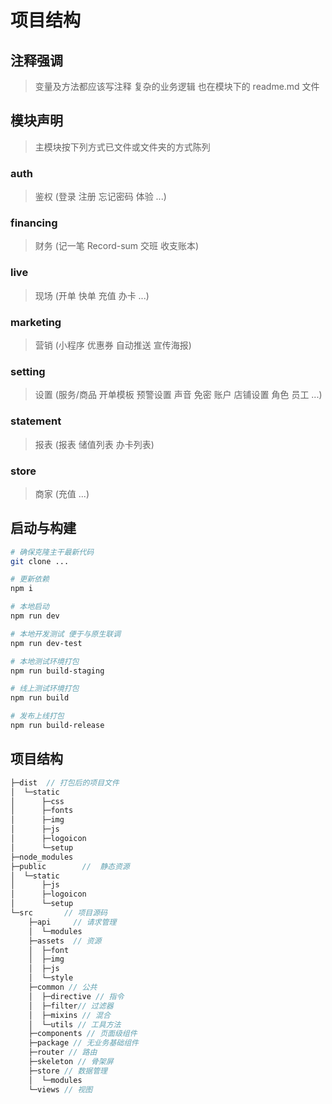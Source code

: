 # 项目结构
## 注释强调

> 变量及方法都应该写注释 复杂的业务逻辑 也在模块下的 readme.md 文件

## 模块声明

> 主模块按下列方式已文件或文件夹的方式陈列

### auth

> 鉴权 (登录 注册 忘记密码 体验 ...)

### financing

> 财务 (记一笔 Record-sum 交班 收支账本)

### live

> 现场 (开单 快单 充值 办卡 ...)

### marketing

> 营销 (小程序 优惠券 自动推送 宣传海报)

### setting

> 设置 (服务/商品 开单模板 预警设置 声音 免密 账户 店铺设置 角色 员工 ...)

### statement

> 报表 (报表 储值列表 办卡列表)

### store

> 商家 (充值 ...)

## 启动与构建

```bash
# 确保克隆主干最新代码
git clone ...

# 更新依赖
npm i

# 本地启动
npm run dev

# 本地开发测试 便于与原生联调
npm run dev-test

# 本地测试环境打包
npm run build-staging

# 线上测试环境打包
npm run build

# 发布上线打包
npm run build-release

```
## 项目结构

```js
├─dist  // 打包后的项目文件
│  └─static
│      ├─css
│      ├─fonts
│      ├─img
│      ├─js
│      ├─logoicon
│      └─setup
├─node_modules
├─public        //  静态资源
│  └─static
│      ├─js
│      ├─logoicon
│      └─setup
└─src       // 项目源码
    ├─api     // 请求管理
    │  └─modules
    ├─assets  // 资源
    │  ├─font
    │  ├─img
    │  ├─js
    │  └─style
    ├─common // 公共
    │  ├─directive // 指令
    │  ├─filter// 过滤器
    │  ├─mixins // 混合
    │  └─utils // 工具方法
    ├─components // 页面级组件
    ├─package // 无业务基础组件
    ├─router // 路由
    ├─skeleton // 骨架屏
    ├─store // 数据管理
    │  └─modules
    └─views // 视图
```

